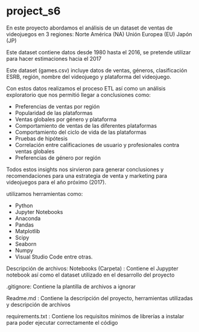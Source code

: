 # project_s6
En este proyecto abordamos el análisis de un dataset de ventas de videojuegos en 3 regiones: Norte América (NA)
Unión Europea (EU)
Japón (JP)

Este dataset contiene datos desde 1980 hasta el 2016, se pretende utilizar para hacer estimaciones hacia el 2017

Este dataset (games.csv) incluye datos de ventas, géneros, clasificación ESRB, región, nombre del videojuego y plataforma del videojuego.

Con estos datos realizamos el proceso ETL así como un análisis exploratorio que nos permitió llegar a conclusiones como:
- Preferencias de ventas por región
- Popularidad de las plataformas
- Ventas globales por género y plataforma
- Comportamiento de ventas de las diferentes plataformas
- Comportamiento del ciclo de vida de las plataformas
- Pruebas de hipótesis
- Correlación entre calificaciones de usuario y profesionales contra ventas globales
- Preferencias de género por región

Todos estos insights nos sirvieron para generar conclusiones y recomendaciones para una estrategia de venta y marketing para videojuegos para el año próximo (2017).

utilizamos herramientas como:
- Python
- Jupyter Notebooks
- Anaconda 
- Pandas
- Matplotlib
- Scipy
- Seaborn
- Numpy
- Visual Studio Code
entre otras.

Descripción de archivos: 
Notebooks (Carpeta) : Contiene el Jupypter notebook así como el dataset utilizado en el desarrollo del proyecto 

.gitignore: Contiene la plantilla de archivos a ignorar

Readme.md : Contiene la descripción del proyecto, herramientas utilizadas y descripción de archivos

requirements.txt : Contiene los requisitos mínimos de librerías a instalar para poder ejecutar correctamente el código

